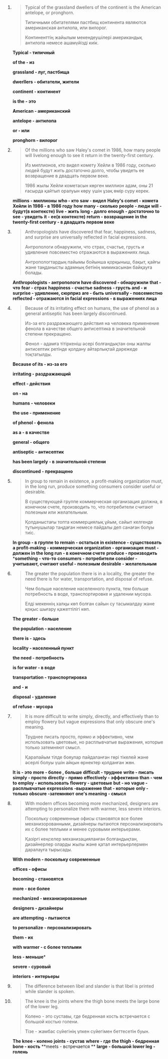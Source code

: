 1. > Typical of the grassland dwellers of the continent is the American antelope, or pronghorn.
   >
   > Типичными обитателями пастбищ континента являются американская антилопа, или вилорог.
   >
   > Континенттің жайылым мекендеушілері американдық антилопа немесе ашамүйізді киік.

   **Typical - типичный**

   **of the - из**

   **grassland - луг, пастбища**

   **dwerllers - обитатели, жители**

   **continent - континент**

   **is the - это**

   **American - американский**

   **antelope - антилопа**

   **or - или**

   **pronghorn - вилорог**

2. > Of the millions who saw Haley's comet in 1986, how many people will livelong enough to see it return in the twenty-first century.
   >
   > Из миллионов, кто видел комету Хейли в 1986 году, сколько людей будут жить достаточно долго, чтобы увидеть ее возвращение в двадцать первом веке.
   >
   > 1986 жылы Хейли кометасын көрген миллион адам, оны 21 ғасырда қайтып оралуын көру үшін ұзақ өмір сүру керек.

   **millions - миллионы**
   **who - кто**
   **saw - видел** 
   **Haley's comet - комета Хейли**
   **in 1986 - в 1986 году**
   **how many - сколько**
   **people - люди**
   **will - будут(в контексте)**
   **live - жить** 
   **long - долго**
   **enough - достаточно**
   **to see - увидеть**
   **it - ее(в контексте)**
   **return - возвращение**
   **in the twenty-first century - в двадцать первом веке**

3. > Anthropologists have discovered that fear, happiness, sadness, and surprise are universally reflected in facial expressions.
   >
   > Антропологи обнаружили, что страх, счастье, грусть и удивление повсеместно отражаются в выражениях лица.
   >
   > Антропологтардың пайымы бойынша қорқыныш, бақыт, қайғы және таңданысты адамның бетінің мимикасынан байқауға болады.

   **Anthropologists - антропологи**
   **have discovered - обнаружили** 
   **that - что**
   **fear - страх**
   **happiness - счастье**
   **sadness - грусть** 
   **and - и**
   **surprise - удивление, сюрприз**
   **are - быть**
   **universally - повсеместно**
   **reflected - отражаются**
   **in facial expressions - в выражениях лица**

4. > Because of its irritating effect on humans, the use of phenol as a general antiseptic has been largely discontinued.
   >
   > Из-за его раздражающего действия на человека применение фенола в качестве общего антисептика в значительной степени прекращено.
   >
   > Фенол - адамға тітіркеніш әсері болғандықтан оны жалпы антисептик ретінде қолдану айтарлықтай дәрежеде тоқтатылды.

   **Because of its - из-за его**

   **irritating - раздражающий**

   **effect - действия**

   **on - на**

   **humans - человеки**

   **the use - применение**

   **of phenol - фенола**

   **as a - в качестве**

   **general - общего**

   **antiseptic - антисептик**

   **has been largely - в значительной степени**

   **discontinued - прекращено**

5. > In group to remain in existence, a profit-making organization must, in the long run, produce something consumers consider useful or desirable.
   >
   > В существующей группе коммерческая организация должна, в конечном счете, производить то, что потребители считают полезным или желательным.
   >
   > Қолданыстағы топта коммерциялық ұйым, сайып келгенде тұтынушылар таңдаған немесе пайдалы деп санаған болуы тиіс.

   **In group - в группе**
   **to remain - остаться**
   **in existence - существовать**
   **a profit-making - коммерческая**
   **organization - организация**
   **must - должен** 
   **in the long run - в конечном счете**
   **produce - производить**
   ***something - что-то**
   **consumers - потребители**
   **consider - учитывают, считают**
   **useful - полезным**
   **desirable - желательным**

6. > The greater the population there is in a locality, the greater the need there is for water, transportation, and disposal of refuse.
   >
   > Чем больше население населенного пункта, тем больше потребность в воде, транспортировке и удалении мусора.
   >
   > Елді мекеннің халқы көп болған сайын су тасымалдау және қоқыс шығару қажеттілігі көп.

   **The greater - больше**

   **the population - население**

   **there is - здесь**

   **locality - населенный пункт**

   **the need - потребность**

   **is for water - в воде**

   **transportation - транспортировка**

   **and - и**

   **disposal - удаление**

   **of refuse - мусора**

7. > It is more difficult to write simply, directly, and effectively than to employ flowery but vague expressions that only obscure one's meaning.
   >
   > Труднее писать просто, прямо и эффективно, чем использовать цветовые, но расплывчатые выражения, которые только затемняют смысл.
   >
   > Қарапайым тілде бояулар пайдаланған гөрі тікелей және әсерлі болуы үшін айқын өрнектер қолданған жөн.

   **It is - это**
   **more - более , больше**
   **difficult - труднее**
   **write - писать**
   **simply - просто**
   **directly - прямо**
   **effectively - эффективно**
   **than - чем**
   **to employ - использовать**
   **flowery - цветовые**
   **but - но**
   **vague - расплывчатые**
   **expressions -выражение**
   **that - которые**
   **only - только**
   **obscure -затемняют**
   **one's meaning - смысл**

8. > With modern offices becoming more mechanized, designers are attempting to personalize them with warmer, less severe interiors.
   >
   > Поскольку современные офисы становятся все более механизорованными, дизайнеры пытаются персонализировать их с более теплыми и менее суровыми интерьерами.
   >
   > Қазіргі кеңселер механизацияланған болғандықтан, дизайнерлер оларды жылы және қатал интерьерлермен даралауға тырысады.

   **With modern - поскольку современные**

   **offices - офисы**

   **becoming - становятся** 

   **more - все более**

   **mechanized - механизированные**

   **designers - дизайнеры**

   **are attempting - пытаются**

   **to personalize - персонализировать**

   **them - их**

   **with warmer - c более теплыми** 

   **less - меньше***

   **severe - суровый**

   **interiors - интерьеры**

9. > The difference between libel and slander is that libel is printed while slander is spoken.

10. > The knee is the joints where the thigh bone meets the large bone of the lower leg.
    >
    > Колено - это суставы, где бедренная кость встречается с большой костью голени.
    >
    > Тізе - жамбас сүйегінің үлкен сүйегімен беттесетін буын.

    **The knee - колено** 
    **joints - сустав**
    **where - где**
    **the thigh - бедренная**
    **bone - кость**
    **meets - встречается **
    **large - большой** 
    **lower leg - голень**